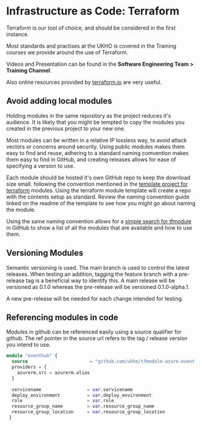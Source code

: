 # Infrastructure as Code: Terraform

Terraform is our tool of choice, and should be considered in the first instance.

Most standards and practises at the UKHO is covered in the Training courses we provide around the use of Terraform.

Videos and Presentation can be found in the **Software Engineering Team > Training Channel**.

Also online resources provided by [terraform.io](https://www.terraform.io/) are very useful.

## Avoid adding local modules

Holding modules in the same repository as the project reduces it's audience. It is likely that you might be tempted to copy the modules you created in the previous project to your new one.

Most modules can be written in a relative IP lossless way, to avoid attack vectors or concerns around security. Using public modules makes them easy to find and reuse, adhering to a standard naming comvention makes them  easy to find in GitHub, and creating releases allows for ease of specifying a version to use.

Each module should be hosted it's own GitHub repo to keep the download size small. following the convention mentioned in the [template project for terraform](https://github.com/UKHO/terraform-module-template) modules. Using the terraform module template will create a repo with the contents setup as standard. Review the naming convention guide linked on the readme of the template to see how you might go about naming the module.

Using the same naming convention  allows for a [simple search for tfmodule](https://github.com/UKHO?q=tfmodule&type=all&language=&sort=) in GitHub to show a list of all the modules that are available and how to use them.

## Versioning Modules

Semantic versioning is used. The main branch is used to control the latest releases. When testing an addition, tagging the feature branch with a pre-release tag is a beneficial way to identify this. A main release will be versioned as 0.1.0 whereas the pre-release will be versioned 0.1.0-alpha.1.

A new pre-release will be needed for each change intended for testing.

## Referencing modules in code

Modules in github can be referenced easily using a source qualifier for github. The ref pointer in the source url refers to the tag / release version you intend to use.

```terraform
module "eventhub" {
  source                       = "github.com/ukho/tfmodule-azure-event-hub?ref=0.4.0"
  providers = {
    azurerm.src = azurerm.alias
  }
  
  servicename                 = var.servicename
  deploy_environment          = var.deploy_environment
  role                        = var.role
  resource_group_name         = var.resource_group_name
  resource_group_location     = var.resource_group_location
 }
 ```
